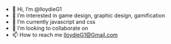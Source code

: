 - 👋 Hi, I’m @lloydieG1
- 👀 I’m interested in game design, graphic design, gamification
- 🌱 I’m currently javascript and css
- 💞️ I’m looking to collaborate on 
- 📫 How to reach me lloydieG1@Gmail.com

<!---
lloydieG1/lloydieG1 is a ✨ special ✨ repository because its `README.md` (this file) appears on your GitHub profile.
You can click the Preview link to take a look at your changes.
--->
